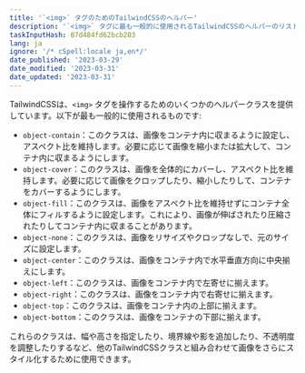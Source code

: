 ```yaml
---
title: '`<img>` タグのためのTailwindCSSのヘルパー'
description: '`<img>` タグに最も一般的に使用されるTailwindCSSのヘルパーのリスト'
taskInputHash: 87d484fd62bcb203
lang: ja
ignore: '/* cSpell:locale ja,en*/'
date_published: '2023-03-29'
date_modified: '2023-03-31'
date_updated: '2023-03-31'
---
```

TailwindCSSは、`<img>` タグを操作するためのいくつかのヘルパークラスを提供しています。以下が最も一般的に使用されるものです:

- `object-contain`：このクラスは、画像をコンテナ内に収まるように設定し、アスペクト比を維持します。必要に応じて画像を縮小または拡大して、コンテナ内に収まるようにします。
- `object-cover`：このクラスは、画像を全体的にカバーし、アスペクト比を維持します。必要に応じて画像をクロップしたり、縮小したりして、コンテナをカバーするようにします。
- `object-fill`：このクラスは、画像をアスペクト比を維持せずにコンテナ全体にフィルするように設定します。これにより、画像が伸ばされたり圧縮されたりしてコンテナ内に収まることがあります。
- `object-none`：このクラスは、画像をリサイズやクロップなしで、元のサイズに設定します。
- `object-center`：このクラスは、画像をコンテナ内で水平垂直方向に中央揃えにします。
- `object-left`：このクラスは、画像をコンテナ内で左寄せに揃えます。
- `object-right`：このクラスは、画像をコンテナ内で右寄せに揃えます。
- `object-top`：このクラスは、画像をコンテナ内の上部に揃えます。
- `object-bottom`：このクラスは、画像をコンテナの下部に揃えます。

これらのクラスは、幅や高さを指定したり、境界線や影を追加したり、不透明度を調整したりするなど、他のTailwindCSSクラスと組み合わせて画像をさらにスタイル化するために使用できます。
